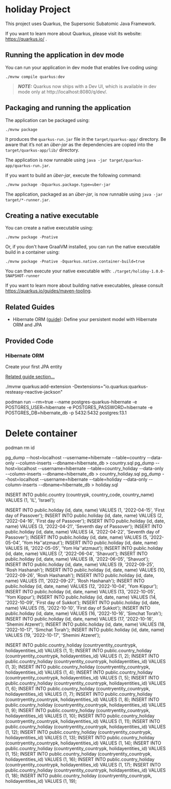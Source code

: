 # holiday Project

This project uses Quarkus, the Supersonic Subatomic Java Framework.

If you want to learn more about Quarkus, please visit its website: https://quarkus.io/ .

## Running the application in dev mode

You can run your application in dev mode that enables live coding using:
```shell script
./mvnw compile quarkus:dev
```

> **_NOTE:_**  Quarkus now ships with a Dev UI, which is available in dev mode only at http://localhost:8080/q/dev/.

## Packaging and running the application

The application can be packaged using:
```shell script
./mvnw package
```
It produces the `quarkus-run.jar` file in the `target/quarkus-app/` directory.
Be aware that it’s not an _über-jar_ as the dependencies are copied into the `target/quarkus-app/lib/` directory.

The application is now runnable using `java -jar target/quarkus-app/quarkus-run.jar`.

If you want to build an _über-jar_, execute the following command:
```shell script
./mvnw package -Dquarkus.package.type=uber-jar
```

The application, packaged as an _über-jar_, is now runnable using `java -jar target/*-runner.jar`.

## Creating a native executable

You can create a native executable using: 
```shell script
./mvnw package -Pnative
```

Or, if you don't have GraalVM installed, you can run the native executable build in a container using: 
```shell script
./mvnw package -Pnative -Dquarkus.native.container-build=true
```

You can then execute your native executable with: `./target/holiday-1.0.0-SNAPSHOT-runner`

If you want to learn more about building native executables, please consult https://quarkus.io/guides/maven-tooling.

## Related Guides

- Hibernate ORM ([guide](https://quarkus.io/guides/hibernate-orm)): Define your persistent model with Hibernate ORM and JPA

## Provided Code

### Hibernate ORM

Create your first JPA entity

[Related guide section...](https://quarkus.io/guides/hibernate-orm)


./mvnw quarkus:add-extension -Dextensions="io.quarkus:quarkus-resteasy-reactive-jackson"

podman run --rm=true --name postgres-quarkus-hibernate -e POSTGRES_USER=hibernate -e POSTGRES_PASSWORD=hibernate -e POSTGRES_DB=hibernate_db -p 5432:5432 postgres:13.1

# Delete container
podman rm id

pg_dump --host=localhost --username=hibernate --table=country --data-only --column-inserts --dbname=hibernate_db  > country.sql
pg_dump --host=localhost --username=hibernate --table=country_holiday --data-only --column-inserts --dbname=hibernate_db  > country_holiday.sql
pg_dump --host=localhost --username=hibernate --table=holiday --data-only --column-inserts --dbname=hibernate_db  > holiday.sql

INSERT INTO public.country (countrypk, country_code, country_name) VALUES (1, 'IL', 'Israel');

INSERT INTO public.holiday (id, date, name) VALUES (1, '2022-04-15', 'First day of Passover');
INSERT INTO public.holiday (id, date, name) VALUES (2, '2022-04-16', 'First day of Passover');
INSERT INTO public.holiday (id, date, name) VALUES (3, '2022-04-21', 'Seventh day of Passover');
INSERT INTO public.holiday (id, date, name) VALUES (4, '2022-04-22', 'Seventh day of Passover');
INSERT INTO public.holiday (id, date, name) VALUES (5, '2022-05-04', 'Yom Ha''atzmaut');
INSERT INTO public.holiday (id, date, name) VALUES (6, '2022-05-05', 'Yom Ha''atzmaut');
INSERT INTO public.holiday (id, date, name) VALUES (7, '2022-06-04', 'Shavuot');
INSERT INTO public.holiday (id, date, name) VALUES (8, '2022-06-05', 'Shavuot');
INSERT INTO public.holiday (id, date, name) VALUES (9, '2022-09-25', 'Rosh Hashanah');
INSERT INTO public.holiday (id, date, name) VALUES (10, '2022-09-26', 'Rosh Hashanah');
INSERT INTO public.holiday (id, date, name) VALUES (11, '2022-09-27', 'Rosh Hashanah');
INSERT INTO public.holiday (id, date, name) VALUES (12, '2022-10-04', 'Yom Kippur');
INSERT INTO public.holiday (id, date, name) VALUES (13, '2022-10-05', 'Yom Kippur');
INSERT INTO public.holiday (id, date, name) VALUES (14, '2022-10-09', 'First day of Sukkot');
INSERT INTO public.holiday (id, date, name) VALUES (15, '2022-10-10', 'First day of Sukkot');
INSERT INTO public.holiday (id, date, name) VALUES (16, '2022-10-16', 'Simchat Torah');
INSERT INTO public.holiday (id, date, name) VALUES (17, '2022-10-16', 'Shemini Atzeret');
INSERT INTO public.holiday (id, date, name) VALUES (18, '2022-10-17', 'Simchat Torah');
INSERT INTO public.holiday (id, date, name) VALUES (19, '2022-10-17', 'Shemini Atzeret');

INSERT INTO public.country_holiday (countryentity_countrypk, holidayentities_id) VALUES (1, 1);
INSERT INTO public.country_holiday (countryentity_countrypk, holidayentities_id) VALUES (1, 2);
INSERT INTO public.country_holiday (countryentity_countrypk, holidayentities_id) VALUES (1, 3);
INSERT INTO public.country_holiday (countryentity_countrypk, holidayentities_id) VALUES (1, 4);
INSERT INTO public.country_holiday (countryentity_countrypk, holidayentities_id) VALUES (1, 5);
INSERT INTO public.country_holiday (countryentity_countrypk, holidayentities_id) VALUES (1, 6);
INSERT INTO public.country_holiday (countryentity_countrypk, holidayentities_id) VALUES (1, 7);
INSERT INTO public.country_holiday (countryentity_countrypk, holidayentities_id) VALUES (1, 8);
INSERT INTO public.country_holiday (countryentity_countrypk, holidayentities_id) VALUES (1, 9);
INSERT INTO public.country_holiday (countryentity_countrypk, holidayentities_id) VALUES (1, 10);
INSERT INTO public.country_holiday (countryentity_countrypk, holidayentities_id) VALUES (1, 11);
INSERT INTO public.country_holiday (countryentity_countrypk, holidayentities_id) VALUES (1, 12);
INSERT INTO public.country_holiday (countryentity_countrypk, holidayentities_id) VALUES (1, 13);
INSERT INTO public.country_holiday (countryentity_countrypk, holidayentities_id) VALUES (1, 14);
INSERT INTO public.country_holiday (countryentity_countrypk, holidayentities_id) VALUES (1, 15);
INSERT INTO public.country_holiday (countryentity_countrypk, holidayentities_id) VALUES (1, 16);
INSERT INTO public.country_holiday (countryentity_countrypk, holidayentities_id) VALUES (1, 17);
INSERT INTO public.country_holiday (countryentity_countrypk, holidayentities_id) VALUES (1, 18);
INSERT INTO public.country_holiday (countryentity_countrypk, holidayentities_id) VALUES (1, 19);